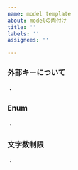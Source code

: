 ```yaml
---
name: model template
about: modelの肉付け
title: ''
labels: ''
assignees: ''

---
```


### 外部キーについて
・
### Enum 
・
### 文字数制限
・
